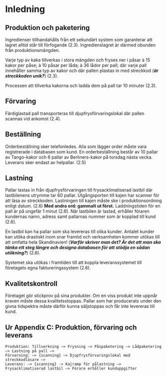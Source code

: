 # Inledning

## Produktion och paketering
Ingredienser tillhandahålls från ett sekundärt system som garanterar att lagret alltid står till förfogande (2.3). Ingredienslagret är därmed obunden från produktionsmängden.

Varje typ av kaka tillverkas i stora mängden och fryses ner i påsar à 15 kakor per påse; à 10 påsar per låda; à 36 lådor per pall; där varje pall innehåller samma typ av kakor och där pallen plastas in med streckkod (_**är streckkoden unik?**_) (2.3).

Processen att tillverka kakorna och ladda dem på pall tar 10 minuter (2.3).

## Förvaring
Färdiglastad pall transporteras till djupfrysförvaringslokal där pallen scannas vid ankomst (2.4).

## Beställning
Orderbeställning sker telefonledes. Alla som lägger order måste vara registrerade i databasen som kund. En orderbeställning består av 10 pallar av Tango-kakor och 6 pallar av Berliners-kakor på torsdag nästa vecka. Leverans sker endast av helpallar. (2.5)

## Lastning
Pallar lastas in från djupfrysförvaringen till frysacklimatiserad lastbil där lastbilenens utrymme tar 60 pallar. Utgångsporten till kajen har scanner för att läsa av streckkoden. Lastningen till kajen måste ske i produktionsordning enligt datum. (2.6) **Med andra ord: gammalt ut först.** Laddningstiden för en pall är på ungefär 1 minut (2.6). När lastbilen är lastad, erhåller föraren kundernas namn, adress samt pallarnas nummer som är kopplad till kund (2.6).

En lastbil kan ha pallar som ska levereras till olika kunder. Antalet kunder kan utöka drastiskt inom snar framtid och verksamheten kommer utökas till att omfatta hela Skandinavien! (_**Varför skriver man det? Är det att man ska tänka ett steg längre och designa databasen för att stödja en sådan utökning?**_) (2.6).

Systemet ska utökas i framtiden till att koppla leveranssystemet till företagets egna faktureringssystem (2.6).

## Kvalitetskontroll
Företaget gör stickprov på sina produkter. Om en viss produkt inte uppnår kraven måste dessa kvalitetsstoppas. Pallar som har producerats under den givna tidspektra måste därför kunna säljstoppas och får inte levereras till kund.	

## Ur Appendix C: Produktion, förvaring och leverans
```
Produktion: Tillverkning –> Frysning –> Påspaketering –> Lådpaketering –> Lastning på pall –>
Förvarning: –> {scanning} –> Djupfrysförvaringslokal med streckkodläsare –>
Leverans: –> {scanning} -> Kajramp för pålastning –> Frysacklimatiserad lastbil –> Förare erhåller kunduppgifter
```

